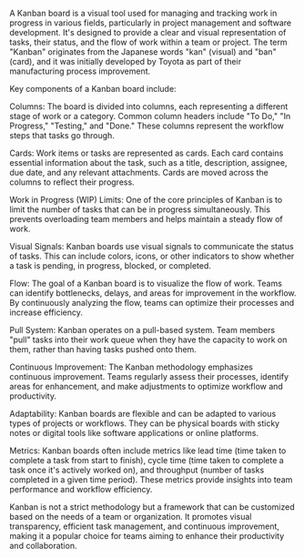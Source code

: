 
A Kanban board is a visual tool used for managing and tracking work in progress in various fields, particularly in project management and software development. It's designed to provide a clear and visual representation of tasks, their status, and the flow of work within a team or project. The term "Kanban" originates from the Japanese words "kan" (visual) and "ban" (card), and it was initially developed by Toyota as part of their manufacturing process improvement.

Key components of a Kanban board include:

Columns: The board is divided into columns, each representing a different stage of work or a category. Common column headers include "To Do," "In Progress," "Testing," and "Done." These columns represent the workflow steps that tasks go through.

Cards: Work items or tasks are represented as cards. Each card contains essential information about the task, such as a title, description, assignee, due date, and any relevant attachments. Cards are moved across the columns to reflect their progress.

Work in Progress (WIP) Limits: One of the core principles of Kanban is to limit the number of tasks that can be in progress simultaneously. This prevents overloading team members and helps maintain a steady flow of work.

Visual Signals: Kanban boards use visual signals to communicate the status of tasks. This can include colors, icons, or other indicators to show whether a task is pending, in progress, blocked, or completed.

Flow: The goal of a Kanban board is to visualize the flow of work. Teams can identify bottlenecks, delays, and areas for improvement in the workflow. By continuously analyzing the flow, teams can optimize their processes and increase efficiency.

Pull System: Kanban operates on a pull-based system. Team members "pull" tasks into their work queue when they have the capacity to work on them, rather than having tasks pushed onto them.

Continuous Improvement: The Kanban methodology emphasizes continuous improvement. Teams regularly assess their processes, identify areas for enhancement, and make adjustments to optimize workflow and productivity.

Adaptability: Kanban boards are flexible and can be adapted to various types of projects or workflows. They can be physical boards with sticky notes or digital tools like software applications or online platforms.

Metrics: Kanban boards often include metrics like lead time (time taken to complete a task from start to finish), cycle time (time taken to complete a task once it's actively worked on), and throughput (number of tasks completed in a given time period). These metrics provide insights into team performance and workflow efficiency.

Kanban is not a strict methodology but a framework that can be customized based on the needs of a team or organization. It promotes visual transparency, efficient task management, and continuous improvement, making it a popular choice for teams aiming to enhance their productivity and collaboration.
